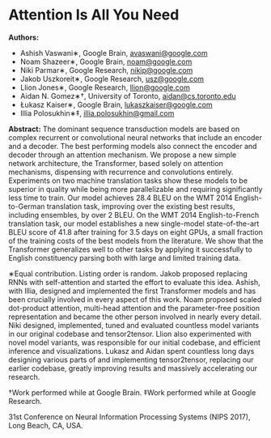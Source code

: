 # Attention Is All You Need

**Authors:**
- Ashish Vaswani∗, Google Brain, avaswani@google.com
- Noam Shazeer∗, Google Brain, noam@google.com
- Niki Parmar∗, Google Research, nikip@google.com
- Jakob Uszkoreit∗, Google Research, usz@google.com
- Llion Jones∗, Google Research, llion@google.com
- Aidan N. Gomez∗†, University of Toronto, aidan@cs.toronto.edu
- Łukasz Kaiser∗, Google Brain, lukaszkaiser@google.com
- Illia Polosukhin∗‡, illia.polosukhin@gmail.com

**Abstract:**
The dominant sequence transduction models are based on complex recurrent or convolutional neural networks that include an encoder and a decoder. The best performing models also connect the encoder and decoder through an attention mechanism. We propose a new simple network architecture, the Transformer, based solely on attention mechanisms, dispensing with recurrence and convolutions entirely. Experiments on two machine translation tasks show these models to be superior in quality while being more parallelizable and requiring significantly less time to train. Our model achieves 28.4 BLEU on the WMT 2014 English-to-German translation task, improving over the existing best results, including ensembles, by over 2 BLEU. On the WMT 2014 English-to-French translation task, our model establishes a new single-model state-of-the-art BLEU score of 41.8 after training for 3.5 days on eight GPUs, a small fraction of the training costs of the best models from the literature. We show that the Transformer generalizes well to other tasks by applying it successfully to English constituency parsing both with large and limited training data.

∗Equal contribution. Listing order is random. Jakob proposed replacing RNNs with self-attention and started the effort to evaluate this idea. Ashish, with Illia, designed and implemented the first Transformer models and has been crucially involved in every aspect of this work. Noam proposed scaled dot-product attention, multi-head attention and the parameter-free position representation and became the other person involved in nearly every detail. Niki designed, implemented, tuned and evaluated countless model variants in our original codebase and tensor2tensor. Llion also experimented with novel model variants, was responsible for our initial codebase, and efficient inference and visualizations. Lukasz and Aidan spent countless long days designing various parts of and implementing tensor2tensor, replacing our earlier codebase, greatly improving results and massively accelerating our research.

†Work performed while at Google Brain.
‡Work performed while at Google Research.

31st Conference on Neural Information Processing Systems (NIPS 2017), Long Beach, CA, USA.